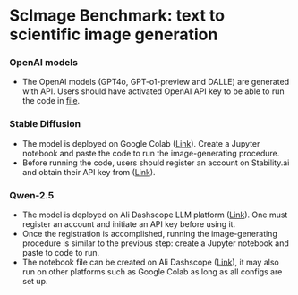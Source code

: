 # ScImage Benchmark: text to scientific image generation

### OpenAI models
- The OpenAI models (GPT4o, GPT-o1-preview and DALLE) are generated with API. Users should have activated OpenAI API key to be able to run the code in [file](openAI_generation_code). 

###  Stable Diffusion
- The model is deployed on Google Colab ([Link](https://colab.research.google.com/)). Create a Jupyter notebook and paste the code to run the image-generating procedure. 
- Before running the code, users should register an account on Stability.ai and obtain their API key from ([Link](https://platform.stability.ai/docs/api-reference#tag/Generate/paths/1v2beta1stable-image1generate1sd3/post)).


###  Qwen-2.5
- The model is deployed on Ali Dashscope LLM platform ([Link]("https://ram.console.aliyun.com/profile/access-keys")). One must register an account and initiate an API key before using it.
- Once the registration is accomplished, running the image-generating procedure is similar to the previous step: create a Jupyter notebook and paste to code to run.
- The notebook file can be created on Ali Dashscope ([Link](https://pai.console.aliyun.com/?regionId=cn-shanghai&spm=a2c4g.11186623.0.0.2009527fIl74xF&workspaceId=575413#/notebook/?pageNumber=1&pageSize=10&resourceId=ALL&sortBy=GmtCreateTime&order=DESC)), it may also run on other platforms such as Google Colab as long as all configs are set up.
